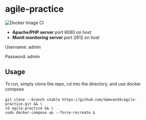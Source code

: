 # agile-practice
![Docker Image CI](https://github.com/damvan39/agile-practise/workflows/Docker%20Image%20CI/badge.svg)
- **Apache/PHP server** port 8080 on host
- **Monit monitoring server** port 2812 on host

Username: admin

Password: admin
## Usage
To run, simply clone the repo, cd into the directory, and use docker compose
#### 
````
git clone --branch stable https://github.com/damvan39/agile-practice.git && \
cd agile-practice && \
sudo docker-compose up --force-recreate &
````
